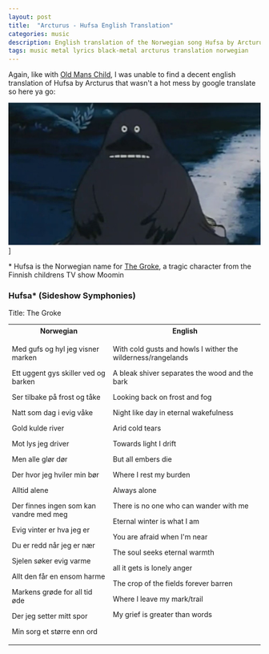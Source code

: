```yaml
---
layout: post
title:  "Arcturus - Hufsa English Translation"
categories: music
description: English translation of the Norwegian song Hufsa by Arcturus
tags: music metal lyrics black-metal arcturus translation norwegian
---
```


Again, like with [Old Mans Child](/old-mans-child-translation), I was unable to find a decent english translation of Hufsa by Arcturus that wasn't a hot mess by google translate so here ya go:

![Arcturus Hufsa](/images/2022-hufsa.jpg)]

\* Hufsa is the Norwegian name for [The Groke](https://en.wikipedia.org/wiki/The_Groke), a tragic character from the Finnish childrens TV show Moomin

### Hufsa* (Sideshow Symphonies)
Title: The Groke

<table style="width:100%">
  <tr>
    <th>Norwegian</th>
    <th>English</th>
  </tr>
  
  <tr>
<td valign="top">
<p>Med gufs og hyl jeg visner marken</p>
<p>Ett uggent gys skiller ved og barken</p>
<p>Ser tilbake på frost og tåke</p>
<p>Natt som dag i evig våke</p>
<p>Gold kulde river</p>
<p>Mot lys jeg driver</p>
<p>Men alle glør dør</p>
<p>Der hvor jeg hviler min bør</p>
<p>Alltid alene</p>
<p>Der finnes ingen som kan vandre med meg</p>
<p>Evig vinter er hva jeg er</p>
<p>Du er redd når jeg er nær</p>
<p>Sjelen søker evig varme</p>
<p>Allt den får en ensom harme</p>
<p>Markens grøde for all tid øde</p>
<p>Der jeg setter mitt spor</p>
<p>Min sorg et større enn ord</p>
</td>
    
<td valign="top">
<p>With cold gusts and howls I wither the wilderness/rangelands</p>
<p>A bleak shiver separates the wood and the bark</p>
<p>Looking back on frost and fog</p>
<p>Night like day in eternal wakefulness</p>
<p>Arid cold tears</p>
<p>Towards light I drift</p>
<p>But all embers die</p>
<p>Where I rest my burden</p>
<p>Always alone</p>
<p>There is no one who can wander with me</p>
<p>Eternal winter is what I am</p>
<p>You are afraid when I'm near</p>
<p>The soul seeks eternal warmth</p>
<p>all it gets is lonely anger</p>
<p>The crop of the fields forever barren</p>
<p>Where I leave my mark/trail</p>
<p>My grief is greater than words</p>
</td>

</tr>
</table>

